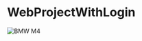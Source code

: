 # WebProjectWithLogin

![BMW M4](https://imgr1.auto-motor-und-sport.de/BMW-M4-Competition-x-KITH-169FullWidth-6d22fe51-1735117.jpg)

